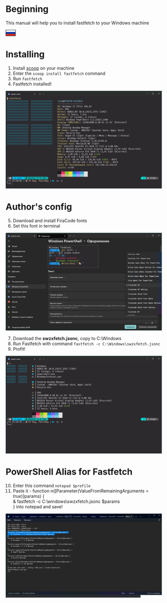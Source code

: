 # Beginning
This manual will help you to install fastfetch to your Windows machine

[![Russian](assets/ru.gif)](README_RU.md)

# Installing
1. Install [scoop](https://scoop.sh/) on your machine
2. Enter the `scoop install fastfetch` command
3. Run `fastfetch`
4. Fastfetch installed!

![Fastfetch](assets/pic1.png)

# Author's config
5. Download and install FiraCode fonts
6. Set this font in terminal

![FiraCode](assets/pic2.png)

7. Download the **swzxfetch.jsonc**, copy to C:\Windows
8. Run Fastfetch with command `fastfetch -c C:\Windows\swzxfetch.jsonc`
9. Profit!

![Fastfetch2](assets/pic3.png)

# PowerShell Alias for Fastfetch
10. Enter this command `notepad $profile`
11. Paste it - function n([Parameter(ValueFromRemainingArguments = $true)]$params) {\
    & fastfetch -c C:\windows\swzxfetch.jsonc $params\
} into notepad and save!

![Alias](assets/pic4.png)


